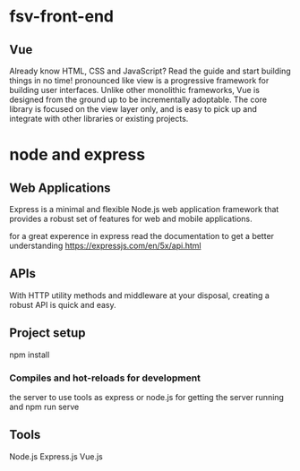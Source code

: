 # fsv-front-end

## Vue
Already know HTML, CSS and JavaScript? Read the guide and start building things in no time!
pronounced like view is a progressive framework for building user interfaces. Unlike other monolithic frameworks, Vue is designed from the ground up to be incrementally adoptable. The core library is focused on the view layer only, and is easy to pick up and integrate with other libraries or existing projects.

# node and express

## Web Applications
Express is a minimal and flexible Node.js web application framework that provides a robust set of features for web and mobile applications.

for a great experence in express read the documentation to get a better understanding
https://expressjs.com/en/5x/api.html

## APIs
With  HTTP utility methods and middleware at your disposal, creating a robust API is quick and easy.

## Project setup

npm install


### Compiles and hot-reloads for development

the server to use tools as express or node.js for getting the server running and npm run serve

## Tools

Node.js
Express.js
Vue.js


